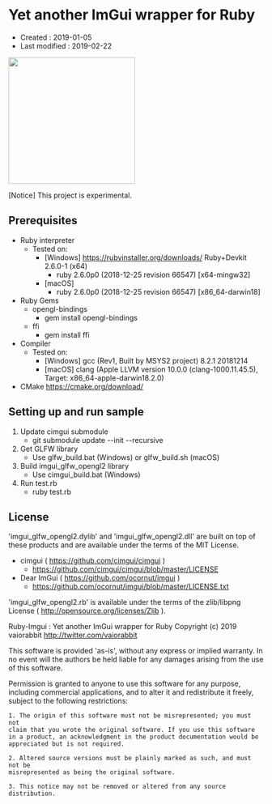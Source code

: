 <!-- -*- mode:markdown; coding:utf-8; -*- -->

# Yet another ImGui wrapper for Ruby #

*   Created : 2019-01-05
*   Last modified : 2019-02-22

<img src="https://raw.githubusercontent.com/vaiorabbit/ruby-imgui/master/doc/jpfont_test.png" width="250">

[Notice] This project is experimental.

## Prerequisites ##

*   Ruby interpreter
    *   Tested on:
        *   [Windows] https://rubyinstaller.org/downloads/ Ruby+Devkit 2.6.0-1 (x64)
            *   ruby 2.6.0p0 (2018-12-25 revision 66547) [x64-mingw32]
        *   [macOS]
            *   ruby 2.6.0p0 (2018-12-25 revision 66547) [x86_64-darwin18]
*   Ruby Gems
    *   opengl-bindings
        *   gem install opengl-bindings
    *   ffi
        *   gem install ffi
*   Compiler
    *   Tested on:
        *   [Windows] gcc (Rev1, Built by MSYS2 project) 8.2.1 20181214
        *   [macOS] clang (Apple LLVM version 10.0.0 (clang-1000.11.45.5), Target: x86_64-apple-darwin18.2.0)
*   CMake https://cmake.org/download/


## Setting up and run sample ##

1.  Update cimgui submodule
    *   git submodule update --init --recursive
2.  Get GLFW library
    *   Use glfw_build.bat (Windows) or glfw_build.sh (macOS)
3.  Build imgui_glfw_opengl2 library
    *   Use cimgui_build.bat (Windows)
4.  Run test.rb
    *   ruby test.rb

## License ##

'imgui_glfw_opengl2.dylib' and 'imgui_glfw_opengl2.dll' are built on top of these products and are available under the terms of the MIT License.
*   cimgui ( https://github.com/cimgui/cimgui )
    *   https://github.com/cimgui/cimgui/blob/master/LICENSE
*   Dear ImGui ( https://github.com/ocornut/imgui )
    *   https://github.com/ocornut/imgui/blob/master/LICENSE.txt

'imgui_glfw_opengl2.rb' is available under the terms of the zlib/libpng License ( http://opensource.org/licenses/Zlib ).

Ruby-Imgui : Yet another ImGui wrapper for Ruby
Copyright (c) 2019 vaiorabbit <http://twitter.com/vaiorabbit>

This software is provided 'as-is', without any express or implied
warranty. In no event will the authors be held liable for any damages
arising from the use of this software.

Permission is granted to anyone to use this software for any purpose,
including commercial applications, and to alter it and redistribute it
freely, subject to the following restrictions:

    1. The origin of this software must not be misrepresented; you must not
    claim that you wrote the original software. If you use this software
    in a product, an acknowledgment in the product documentation would be
    appreciated but is not required.

    2. Altered source versions must be plainly marked as such, and must not be
    misrepresented as being the original software.

    3. This notice may not be removed or altered from any source
    distribution.
